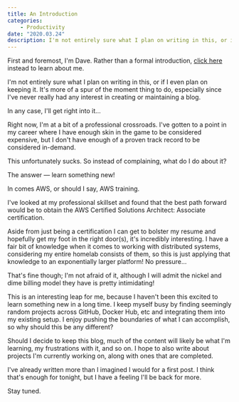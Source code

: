 ```yaml
---
title: An Introduction
categories:
    - Productivity
date: "2020.03.24"
description: I'm not entirely sure what I plan on writing in this, or if I even plan on keeping it.
---
```


First and foremost, I'm Dave. Rather than a formal introduction, [click here](/about) instead to learn about me.

I'm not entirely sure what I plan on writing in this, or if I even plan on keeping it. It's more of a spur of the moment thing to do, especially since I've never really had any interest in creating or maintaining a blog.

In any case, I'll get right into it...

Right now, I'm at a bit of a professional crossroads. I've gotten to a point in my career where I have enough skin in the game to be considered expensive, but I don't have enough of a proven track record to be considered in-demand.

This unfortunately sucks. So instead of complaining, what do I do about it?

The answer — learn something new!

In comes AWS, or should I say, AWS training.

I've looked at my professional skillset and found that the best path forward would be to obtain the AWS Certified Solutions Architect: Associate certification.

Aside from just being a certification I can get to bolster my resume and hopefully get my foot in the right door(s), it's incredibly interesting. I have a fair bit of knowledge when it comes to working with distributed systems, considering my entire homelab consists of them, so this is just applying that knowledge to an exponentially larger platform! No pressure...

That's fine though; I'm not afraid of it, although I will admit the nickel and dime billing model they have is pretty intimidating!

This is an interesting leap for me, because I haven't been this excited to learn something new in a long time. I keep myself busy by finding seemingly random projects across GitHub, Docker Hub, etc and integrating them into my existing setup. I enjoy pushing the boundaries of what I can accomplish, so why should this be any different?

Should I decide to keep this blog, much of the content will likely be what I'm learning, my frustrations with it, and so on. I hope to also write about projects I'm currently working on, along with ones that are completed.

I've already written more than I imagined I would for a first post. I think that's enough for tonight, but I have a feeling I'll be back for more.

Stay tuned.
